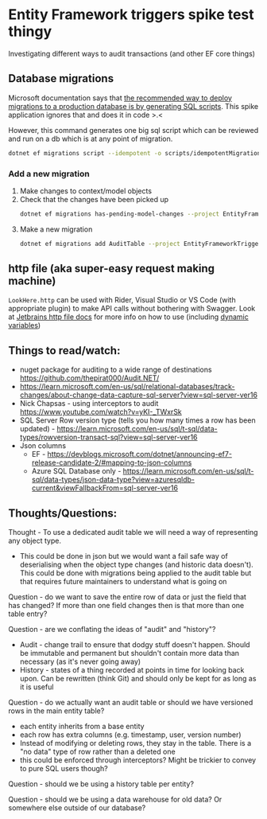 # Entity Framework triggers spike test thingy

Investigating different ways to audit transactions (and other EF core things)

## Database migrations

Microsoft documentation says that [the recommended way to deploy migrations to a production database is by generating SQL scripts](https://learn.microsoft.com/en-us/ef/core/managing-schemas/migrations/applying?tabs=dotnet-core-cli#sql-scripts). This spike application ignores that and does it in code >.<

However, this command generates one big sql script which can be reviewed and run on a db which is at any point of migration.

```bash
dotnet ef migrations script --idempotent -o scripts/idempotentMigrationScript.sql --project EntityFrameworkTriggersTest
```

### Add a new migration

1. Make changes to context/model objects
2. Check that the changes have been picked up
    ```bash 
    dotnet ef migrations has-pending-model-changes --project EntityFrameworkTriggersTest
    ```
3. Make a new migration
    ```bash 
    dotnet ef migrations add AuditTable --project EntityFrameworkTriggersTest
    ```

## http file (aka super-easy request making machine)

`LookHere.http` can be used with Rider, Visual Studio or VS Code (with appropriate plugin) to make API calls without bothering with Swagger. Look at [Jetbrains http file docs](https://www.jetbrains.com/help/idea/exploring-http-syntax.html) for more info on how to use (including [dynamic variables](https://www.jetbrains.com/help/idea/exploring-http-syntax.html#dynamic-variables))

## Things to read/watch:

- nuget package for auditing to a wide range of destinations https://github.com/thepirat000/Audit.NET/
-  https://learn.microsoft.com/en-us/sql/relational-databases/track-changes/about-change-data-capture-sql-server?view=sql-server-ver16
- Nick Chapsas - using interceptors to audit  https://www.youtube.com/watch?v=yKI-_TWxrSk
- SQL Server Row version type (tells you how many times a row has been updated) - https://learn.microsoft.com/en-us/sql/t-sql/data-types/rowversion-transact-sql?view=sql-server-ver16
- Json columns
    - EF - https://devblogs.microsoft.com/dotnet/announcing-ef7-release-candidate-2/#mapping-to-json-columns
    - Azure SQL Database only - https://learn.microsoft.com/en-us/sql/t-sql/data-types/json-data-type?view=azuresqldb-current&viewFallbackFrom=sql-server-ver16

## Thoughts/Questions:

Thought - To use a dedicated audit table we will need a way of representing any object type.

- This could be done in json but we would want a fail safe way of deserialising when the object type changes (and historic data doesn't). This could be done with migrations being applied to the audit table but that requires future maintainers to understand what is going on

Question - do we want to save the entire row of data or just the field that has changed? If more than one field changes then is that more than one table entry?

Question - are we conflating the ideas of "audit" and "history"?

- Audit - change trail to ensure that dodgy stuff doesn't happen. Should be immutable and permanent but shouldn't contain more data than necessary (as it's never going away)
- History - states of a thing recorded at points in time for looking back upon. Can be rewritten (think Git) and should only be kept for as long as it is useful

Question - do we actually want an audit table or should we have versioned rows in the main entity table?

- each entity inherits from a base entity
- each row has extra columns (e.g. timestamp, user, version number)
- Instead of modifying or deleting rows, they stay in the table. There is a "no data" type of row rather than a deleted one
- this could be enforced through interceptors? Might be trickier to convey to pure SQL users though?


Question - should we be using a history table per entity?

Question - should we be using a data warehouse for old data? Or somewhere else outside of our database?
